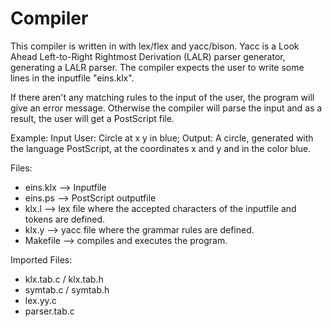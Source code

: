 # Compiler

This compiler is written in with lex/flex and yacc/bison. Yacc is a Look Ahead Left-to-Right Rightmost Derivation (LALR) parser generator, generating a LALR parser. The compiler expects the user to write some lines in the inputfile "eins.klx".

If there aren't any matching rules to the input of the user, the program will give an error message. Otherwise the compiler will parse the input and as a result, the user will get a PostScript file.

Example:
Input User: Circle at x y in blue;
Output: A circle, generated with the language PostScript, at the coordinates x and y and in the color blue.


Files:
- eins.klx --> Inputfile
- eins.ps --> PostScript outputfile
- klx.l --> lex file where the accepted characters of the inputfile and tokens are defined.
- klx.y --> yacc file where the grammar rules are defined.
- Makefile --> compiles and executes the program.

Imported Files:
- klx.tab.c / klx.tab.h
- symtab.c / symtab.h
- lex.yy.c
- parser.tab.c
